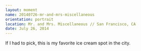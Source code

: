 ```yaml
---
layout: moment
name: 20140726-mr-and-mrs-miscellaneous
orientation: portrait
location: Mr. and Mrs. Miscellaneous // San Francisco, CA
date: July 26, 2014
---
```


If I had to pick, this is my favorite ice cream spot in the city.
